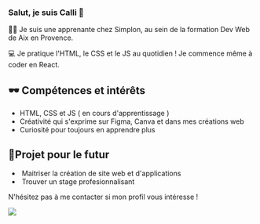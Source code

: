 ### Salut, je suis Calli 👋​

​👩‍💻​ Je suis une apprenante chez Simplon, au sein de la formation Dev Web de Aix en Provence.
 
​💻​ Je pratique l'HTML, le CSS et le JS au quotidien ​! Je commence même à coder en React.


## 🕶️ Compétences et intérêts 

- HTML, CSS et JS ( en cours d'apprentissage )
- Créativité qui s'exprime sur Figma, Canva et dans mes créations web
- Curiosité pour toujours en apprendre plus

## 💼Projet pour le futur

- ​ Maitriser la création de site web et d'applications
- ​ Trouver un stage profesionnalisant

N'hésitez pas à me contacter si mon profil vous intéresse !

![](https://media.giphy.com/media/yYSSBtDgbbRzq/giphy.gif)


